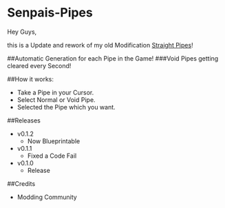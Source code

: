 # Senpais-Pipes

Hey Guys,

this is a Update and rework of my old Modification [Straight Pipes](https://mods.factorio.com/mod/Straight_Pipes)!

##Automatic Generation for each Pipe in the Game!
###Void Pipes getting cleared every Second!

##How it works:
 - Take a Pipe in your Cursor.
 - Select Normal or Void Pipe.
 - Selected the Pipe which you want.

##Releases
 - v0.1.2
 	- Now Blueprintable
 - v0.1.1
    - Fixed a Code Fail
 - v0.1.0
    - Release

##Credits
 - Modding Community